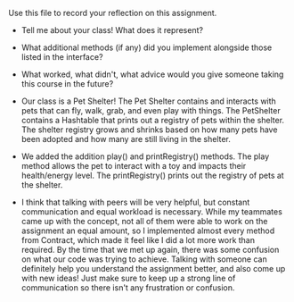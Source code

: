 Use this file to record your reflection on this assignment.

- Tell me about your class! What does it represent?
- What additional methods (if any) did you implement alongside those listed in the interface?
- What worked, what didn't, what advice would you give someone taking this course in the future?


- Our class is a Pet Shelter! The Pet Shelter contains and interacts with pets that can fly, walk, grab, and even play with things. The PetShelter contains a Hashtable that prints out a registry of pets within the shelter. The shelter registry grows and shrinks based on how many pets have been adopted and how many are still living in the shelter.

- We added the addition play() and printRegistry() methods. The play method allows the pet to interact with a toy and impacts their health/energy level. The printRegistry() prints out the registry of pets at the shelter.

- I think that talking with peers will be very helpful, but constant communication and equal workload is necessary. While my teammates came up with the concept, not all of them were able to work on the assignment an equal amount, so I implemented almost every method from Contract, which made it feel like I did a lot more work than required. By the time that we met up again, there was some confusion on what our code was trying to achieve. Talking with someone can definitely help you understand the assignment better, and also come up with new ideas! Just make sure to keep up a strong line of communication so there isn't any frustration or confusion.
